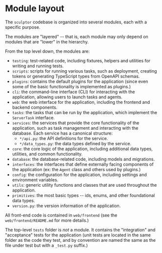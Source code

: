 # Module layout

The `sculptor` codebase is organized into several modules, each with a specific purpose.

The modules are "layered" -- that is, each module may only depend on modules that are "lower" in the hierarchy.

From the top level down, the modules are:

- `testing`: test-related code, including fixtures, helpers and utilities for writing and running tests.
- `scripts`: scripts for running various tasks, such as deployment, creating tokens or generating TypeScript types from OpenAPI schemas.
- `plugins`: contains the default plugins for the application (since even some of the basic functionality is implemented as plugins.)
- `cli`: the command-line interface (CLI) for interacting with the application, allowing users to launch tasks and agents.
- `web`: the web interface for the application, including the frontend and backend components.
- `tasks`: the tasks that can be run by the application, which implement the `ServerTask` interface.
- `services`: the services that provide the core functionality of the application, such as task management and interacting with the database.  Each service has a canonical structure:
  - `*/api.py`: the API definitions for the service.
  - `*/data_types.py`: the data types defined by the service.
- `core`: the core logic of the application, including additional data types, utilities, and common functionality.
- `database`: the database-related code, including models and migrations.
- `interfaces`: the interfaces that define externally facing components of the application (ex: the `Agent` class and others used by plugins.)
- `config`: the configuration for the application, including settings and environment variables.
- `utils`: generic utility functions and classes that are used throughout the application.
- `primitives`: the most basic types -- ids, enums, and other foundational data types.
- `version.py`: the version information of the application.

All front-end code is contained in `web/frontend` (see the `web/frontend/README.md` for more details.)

The top-level `tests` folder is *not* a module.
It contains the "integration" and "acceptance" tests for the application
(unit tests are located in the same folder as the code they test, and by convention are named the same as the file under test but with a `_test.py` suffix.)
